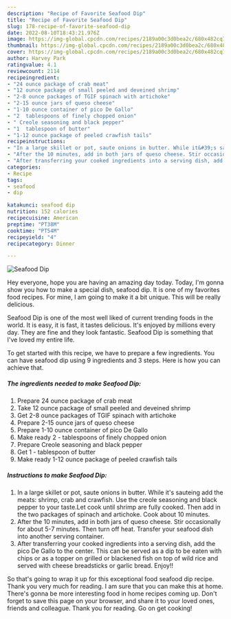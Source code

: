 ```yaml
---
description: "Recipe of Favorite Seafood Dip"
title: "Recipe of Favorite Seafood Dip"
slug: 178-recipe-of-favorite-seafood-dip
date: 2022-08-10T18:43:21.976Z
image: https://img-global.cpcdn.com/recipes/2189a00c3d0bea2c/680x482cq70/seafood-dip-recipe-main-photo.jpg
thumbnail: https://img-global.cpcdn.com/recipes/2189a00c3d0bea2c/680x482cq70/seafood-dip-recipe-main-photo.jpg
cover: https://img-global.cpcdn.com/recipes/2189a00c3d0bea2c/680x482cq70/seafood-dip-recipe-main-photo.jpg
author: Harvey Park
ratingvalue: 4.1
reviewcount: 2114
recipeingredient:
- "24 ounce package of crab meat"
- "12 ounce package of small peeled and deveined shrimp"
- "2-8 ounce packages of TGIF spinach with artichoke"
- "2-15 ounce jars of queso cheese"
- "1-10 ounce container of pico De Gallo"
- "2  tablespoons of finely chopped onion"
- " Creole seasoning and black pepper"
- "1  tablespoon of butter"
- "1-12 ounce package of peeled crawfish tails"
recipeinstructions:
- "In a large skillet or pot, saute onions in butter. While it&#39;s sauteing add the meats: shrimp, crab and crawfish. Use the creole seasoning and black pepper to your taste.Let cook until shrimp are fully cooked. Then add in the two packages of spinach and artichoke. Cook about 10 minutes."
- "After the 10 minutes, add in both jars of queso cheese. Stir occasionally for about 5-7 minutes. Then turn off heat. Transfer your seafood dish into another serving container."
- "After transferring your cooked ingredients into a serving dish, add the pico De Gallo to the center. This can be served as a dip to be eaten with chips or as a topper on grilled or blackened fish on top of wild rice and served with cheese breadsticks or garlic bread. Enjoy!!"
categories:
- Recipe
tags:
- seafood
- dip

katakunci: seafood dip 
nutrition: 152 calories
recipecuisine: American
preptime: "PT38M"
cooktime: "PT54M"
recipeyield: "4"
recipecategory: Dinner

---
```



![Seafood Dip](https://img-global.cpcdn.com/recipes/2189a00c3d0bea2c/680x482cq70/seafood-dip-recipe-main-photo.jpg)

Hey everyone, hope you are having an amazing day today. Today, I'm gonna show you how to make a special dish, seafood dip. It is one of my favorites food recipes. For mine, I am going to make it a bit unique. This will be really delicious.



Seafood Dip is one of the most well liked of current trending foods in the world. It is easy, it is fast, it tastes delicious. It's enjoyed by millions every day. They are fine and they look fantastic. Seafood Dip is something that I've loved my entire life.


To get started with this recipe, we have to prepare a few ingredients. You can have seafood dip using 9 ingredients and 3 steps. Here is how you can achieve that.

<!--inarticleads1-->

##### The ingredients needed to make Seafood Dip:

1. Prepare 24 ounce package of crab meat
1. Take 12 ounce package of small peeled and deveined shrimp
1. Get 2-8 ounce packages of TGIF spinach with artichoke
1. Prepare 2-15 ounce jars of queso cheese
1. Prepare 1-10 ounce container of pico De Gallo
1. Make ready 2 - tablespoons of finely chopped onion
1. Prepare  Creole seasoning and black pepper
1. Get 1 - tablespoon of butter
1. Make ready 1-12 ounce package of peeled crawfish tails




<!--inarticleads2-->

##### Instructions to make Seafood Dip:

1. In a large skillet or pot, saute onions in butter. While it&#39;s sauteing add the meats: shrimp, crab and crawfish. Use the creole seasoning and black pepper to your taste.Let cook until shrimp are fully cooked. Then add in the two packages of spinach and artichoke. Cook about 10 minutes.
1. After the 10 minutes, add in both jars of queso cheese. Stir occasionally for about 5-7 minutes. Then turn off heat. Transfer your seafood dish into another serving container.
1. After transferring your cooked ingredients into a serving dish, add the pico De Gallo to the center. This can be served as a dip to be eaten with chips or as a topper on grilled or blackened fish on top of wild rice and served with cheese breadsticks or garlic bread. Enjoy!!




So that's going to wrap it up for this exceptional food seafood dip recipe. Thank you very much for reading. I am sure that you can make this at home. There's gonna be more interesting food in home recipes coming up. Don't forget to save this page on your browser, and share it to your loved ones, friends and colleague. Thank you for reading. Go on get cooking!
